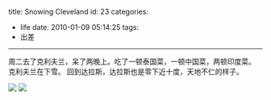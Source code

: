 title: Snowing Cleveland
id: 23
categories:
  - life
date: 2010-01-09 05:14:25
tags:
  - 出差
---

周二去了克利夫兰，呆了两晚上。吃了一顿泰国菜，一顿中国菜，两顿印度菜。
克利夫兰在下雪。
回到达拉斯，达拉斯也是零下近十度，天地不仁的样子。

[![](http://papasocean.files.wordpress.com/2010/01/01052010628.jpg?w=300)](http://papasocean.files.wordpress.com/2010/01/01052010628.jpg?w=300)
[![](http://papasocean.files.wordpress.com/2010/01/01052010629.jpg?w=300)](http://papasocean.files.wordpress.com/2010/01/01052010629.jpg?w=300)